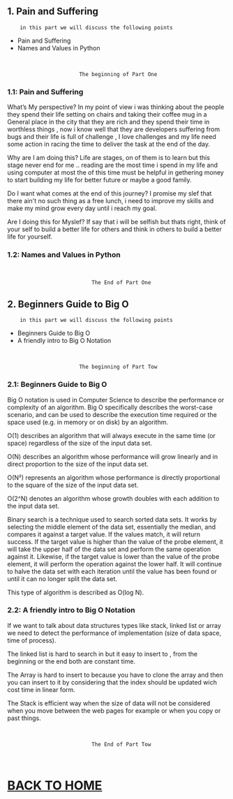 ## 1. Pain and Suffering

        in this part we will discuss the following points

* Pain and Suffering
* Names and Values in Python

<br/>

                           The beginning of Part One

### 1.1: Pain and Suffering

What’s My perspective?
In my point of view i was thinking about the people they spend their life setting on chairs and taking their coffee mug in a General place in the city that they are rich 
and they spend their time in worthless things , now i know well that they are developers suffering from bugs and their life is full of challenge , I love challenges and my life need some action in racing the time to deliver the task at the end of the day.

Why are I am doing this?
Life are stages, on of them is to learn but this stage never end for me ..
reading are the most time i spend in my life and using computer at most the of this time
must be helpful in gethering money to start building my life for better future or maybe a
good family.

Do I want what comes at the end of this journey?
I promise my slef that there ain't no such thing as a free lunch, i need to improve my
skills and make my mind grow every day until i reach my goal.

Are I doing this for Myslef?
If say that i will be selfish but thats right, think of your self to build a better life
for others and think in others to build a better life for yourself.

### 1.2: Names and Values in Python

<br/>

    
                               The End of Part One

## 2. Beginners Guide to Big O

        in this part we will discuss the following points

* Beginners Guide to Big O
* A friendly intro to Big O Notation

<br/>

                           The beginning of Part Tow

### 2.1: Beginners Guide to Big O

Big O notation is used in Computer Science to describe the performance or complexity of an algorithm. Big O specifically describes the worst-case scenario, and can be used to describe the execution time required or the space used (e.g. in memory or on disk) by an algorithm.

O(1) describes an algorithm that will always execute in the same time (or space) regardless of the size of the input data set.

O(N) describes an algorithm whose performance will grow linearly and in direct proportion to the size of the input data set. 

O(N²) represents an algorithm whose performance is directly proportional to the square of the size of the input data set.

O(2^N) denotes an algorithm whose growth doubles with each addition to the input data set.

Binary search is a technique used to search sorted data sets. It works by selecting the middle element of the data set, essentially the median, and compares it against a target value. If the values match, it will return success. If the target value is higher than the value of the probe element, it will take the upper half of the data set and perform the same operation against it. Likewise, if the target value is lower than the value of the probe element, it will perform the operation against the lower half. It will continue to halve the data set with each iteration until the value has been found or until it can no longer split the data set.

This type of algorithm is described as O(log N). 

### 2.2: A friendly intro to Big O Notation

If we want to talk about data structures types like stack, linked list or array we need to detect the performance of implementation (size of data space, time of process).

The linked list is hard to search in but it easy to insert to , from the beginning or the end both are constant time.

The Array is hard to insert to because you have to clone the array and then you can insert to it by considering that the index should be updated wich cost time in linear form.

The Stack is efficient way when the size of data will not be considered when you move between the web pages for example or when you copy or past things.

<br/>

                               The End of Part Tow

<br/>

# [BACK TO HOME](https://jehadabuawwad.github.io/reading-notes)
